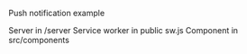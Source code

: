Push notification example

Server in /server
Service worker in public sw.js
Component in src/components